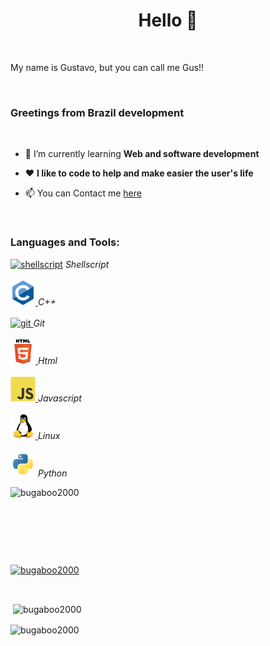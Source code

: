 <html>
  <body>
<h1 align="center" style="font-size; 60px;">Hello 👋</h1>
<br>
<p>My name is Gustavo, but you can call me Gus!!</p>
<br>
<h3>Greetings from Brazil development</h3>
<br>

-  🌱 I’m currently learning **Web and software development**

- ❤  **I like to code to help and make easier the user's life**

- 📫 You can Contact me <a href="gustavoribeirodev@gmail.com ">here</a> 
<br>
<h3 align="left">Languages and Tools:</h3>
<p>
<a href="https://www.gnu.org/software/bash/" target="_blank" rel="noreferrer"> <img src="https://www.vectorlogo.zone/logos/gnu_bash/gnu_bash-icon.svg" alt="shellscript" width="40" height="40"/></a><em> Shellscript</em> <br><br> <a href="https://www.cprogramming.com/" target="_blank" rel="noreferrer"> <img src="https://raw.githubusercontent.com/devicons/devicon/master/icons/c/c-original.svg" alt="c" width="40" height="40"/> </a> <em> C++</em><br><br><a href="https://git-scm.com/" target="_blank" rel="noreferrer"> <img src="https://www.vectorlogo.zone/logos/git-scm/git-scm-icon.svg" alt="git" width="40" height="40"/> </a> <em> Git</em><br><br><a href="https://www.w3.org/html/" target="_blank" rel="noreferrer"> <img src="https://raw.githubusercontent.com/devicons/devicon/master/icons/html5/html5-original-wordmark.svg" alt="html5" width="40" height="40"/> </a><em>Html</em><br><br><a href="https://developer.mozilla.org/en-US/docs/Web/JavaScript" target="_blank" rel="noreferrer"> <img src="https://raw.githubusercontent.com/devicons/devicon/master/icons/javascript/javascript-original.svg" alt="javascript" width="40" height="40"/> </a><em>Javascript</em><br><br> <a href="https://www.linux.org/" target="_blank" rel="noreferrer"><img src="https://raw.githubusercontent.com/devicons/devicon/master/icons/linux/linux-original.svg" alt="linux" width="40" height="40"/> </a><em>Linux</em><br><br><a href="https://www.python.org" target="_blank" rel="noreferrer"> <img src="https://raw.githubusercontent.com/devicons/devicon/master/icons/python/python-original.svg" alt="python" width="40" height="40"/></a>  <em> Python</em>
</p>
<p><img align="left" src="https://github-readme-stats.vercel.app/api/top-langs?username=bugaboo2000&show_icons=true&locale=en&layout=compact" alt="bugaboo2000"</p>
<p>   ‎  </p>
<br>
<p>   ‎  </p>
<br>
<p align="left"> <a href="https://github.com/ryo-ma/github-profile-trophy"><img src="https://github-profile-trophy.vercel.app/?username=bugaboo2000" alt="bugaboo2000" /></a> </p>
<br>
<p>&nbsp;<img align="center" src="https://github-readme-stats.vercel.app/api?username=bugaboo2000&show_icons=true&locale=en" alt="bugaboo2000" /></p>
<p><img align="center" src="https://github-readme-streak-stats.herokuapp.com/?user=bugaboo2000&" alt="bugaboo2000" /></p>
</body>
  </html>

